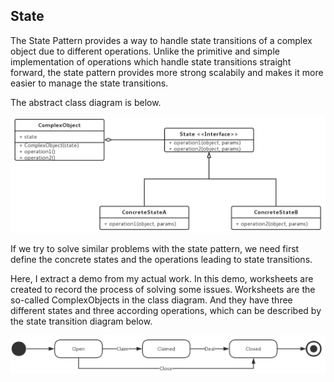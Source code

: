## State

The State Pattern provides a way to handle state transitions of a complex object due to different operations.
Unlike the primitive and simple implementation of operations which handle state transitions straight forward, 
the state pattern provides more strong scalabily and makes it more easier to manage the state transitions.

The abstract class diagram is below. 

![class diagram](./class%20diagram.jpg)

If we try to solve similar problems with the state pattern, we need first define the concrete states and the operations leading to state transitions.

Here, I extract a demo from my actual work. In this demo, worksheets are created to record the process of solving some issues.
Worksheets are the so-called ComplexObjects in the class diagram. And they have three different states and three according operations, which can be described by the state transition diagram below.

![state transition diagram](./state.jpg)
